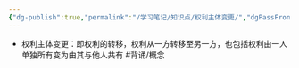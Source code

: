 ```yaml
---
{"dg-publish":true,"permalink":"/学习笔记/知识点/权利主体变更/","dgPassFrontmatter":true}
---
```


- 权利主体变更：即权利的转移，权利从一方转移至另一方，也包括权利由一人单独所有变为由其与他人共有 #背诵/概念 
